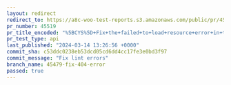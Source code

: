 ```yaml
---
layout: redirect
redirect_to: https://a8c-woo-test-reports.s3.amazonaws.com/public/pr/45519/api/index.html
pr_number: 45519
pr_title_encoded: "%5BCYS%5D+Fix+the+failed+to+load+resource+error+in+the+CYS+whenever+the+current+active+theme+is+not+TT4+"
pr_test_type: api
last_published: "2024-03-14 13:26:56 +0000"
commit_sha: c53ddc0238eb53dcd05cd6dd4cc17fe3e0bd3f97
commit_message: "Fix lint errors"
branch_name: 45479-fix-404-error
passed: true
---
```


